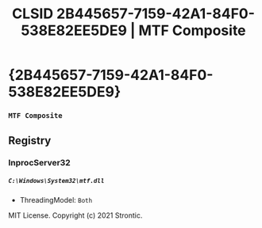 ﻿---
title: "CLSID 2B445657-7159-42A1-84F0-538E82EE5DE9 | MTF Composite"
excerpt: What is COM-Object CLSID 2B445657-7159-42A1-84F0-538E82EE5DE9?
---

# {2B445657-7159-42A1-84F0-538E82EE5DE9}

### `MTF Composite`

## Registry


### InprocServer32

##### `C:\Windows\System32\mtf.dll`
* ThreadingModel: `Both`

MIT License. Copyright (c) 2021 Strontic.


